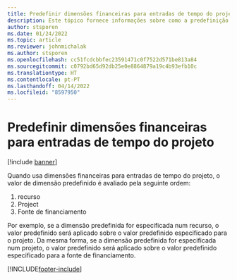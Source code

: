 ```yaml
---
title: Predefinir dimensões financeiras para entradas de tempo do projeto
description: Este tópico fornece informações sobre como a predefinição de dimensões financeiras são aplicadas a entradas de tempo.
author: stsporen
ms.date: 01/24/2022
ms.topic: article
ms.reviewer: johnmichalak
ms.author: stsporen
ms.openlocfilehash: cc51fcdcbbfec23591471c0f7522d571be813a84
ms.sourcegitcommit: c0792bd65d92db25e0e8864879a19c4b93efb10c
ms.translationtype: HT
ms.contentlocale: pt-PT
ms.lasthandoff: 04/14/2022
ms.locfileid: "8597950"
---
```

# <a name="defaulting-financial-dimensions-for-project-time-entries"></a>Predefinir dimensões financeiras para entradas de tempo do projeto

[!include [banner](../includes/banner.md)]

Quando usa dimensões financeiras para entradas de tempo do projeto, o valor de dimensão predefinido é avaliado pela seguinte ordem:

1. recurso
2. Project
3. Fonte de financiamento

Por exemplo, se a dimensão predefinida for especificada num recurso, o valor predefinido será aplicado sobre o valor predefinido especificado para o projeto. Da mesma forma, se a dimensão predefinida for especificada num projeto, o valor predefinido será aplicado sobre o valor predefinido especificado para a fonte de financiamento.

[!INCLUDE[footer-include](../includes/footer-banner.md)]
